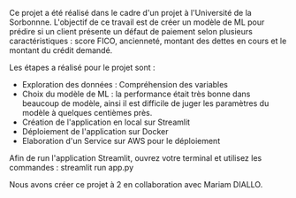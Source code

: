 Ce projet a été réalisé dans le cadre d'un projet à l'Université de la Sorbonnne. L'objectif de ce travail est de créer un modèle de ML pour prédire si un client présente un défaut de paiement selon plusieurs caractéristiques : score FICO, ancienneté, montant des dettes en cours et le montant du crédit demandé.

Les étapes a réalisé pour le projet sont : 
- Exploration des données : Compréhension des variables
- Choix du modèle de ML : la performance était très bonne dans beaucoup de modèle, ainsi il est difficile de juger les paramètres du modèle à quelques centièmes près.
- Création de l'application en local sur Streamlit
- Déploiement de l'application sur Docker
- Elaboration d'un Service sur AWS pour le déploiement


Afin de run l'application Streamlit, ouvrez votre terminal et utilisez les commandes : streamlit run app.py

Nous avons créer ce projet à 2 en collaboration avec Mariam DIALLO.
